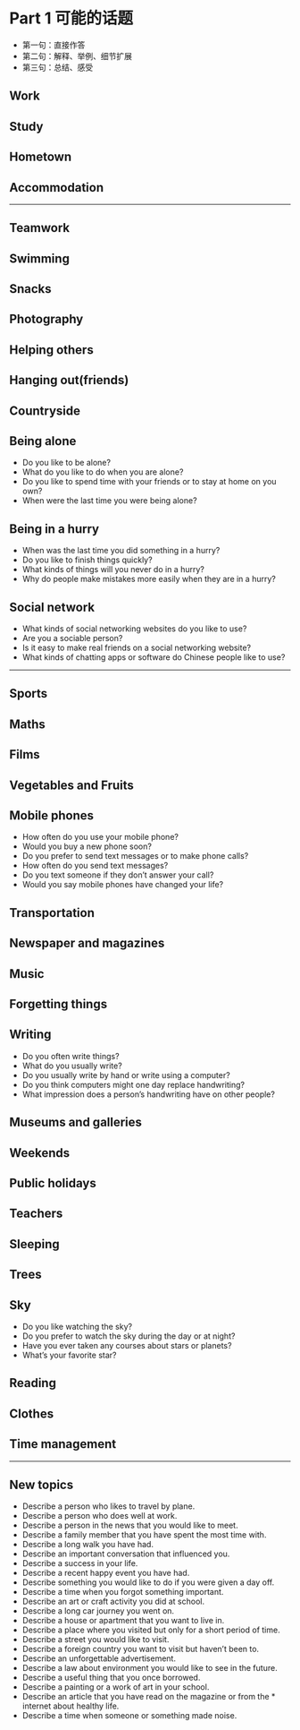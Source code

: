 # Part 1 可能的话题
* 第一句：直接作答
* 第二句：解释、举例、细节扩展
* 第三句：总结、感受


## Work

## Study

## Hometown

## Accommodation

---


## Teamwork

## Swimming

## Snacks

## Photography

## Helping others

## Hanging out(friends)

## Countryside

## Being alone
* Do you like to be alone?
* What do you like to do when you are alone?
* Do you like to spend time with your friends or to stay at home on you own?
* When were the last time you were being alone?


## Being in a hurry
* When was the last time you did something in a hurry?
* Do you like to finish things quickly?
* What kinds of things will you never do in a hurry?
* Why do people make mistakes more easily when they are in a hurry?


## Social network

* What kinds of social networking websites do you like to use?
* Are you a sociable person?
* Is it easy to make real friends on a social networking website?
* What kinds of chatting apps or software do Chinese people like to use?

---
## Sports

## Maths

## Films 

## Vegetables and Fruits

## Mobile phones

* How often do you use your mobile phone?
* Would you buy a new phone soon?
* Do you prefer to send text messages or to make phone calls?
* How often do you send text messages?
* Do you text someone if they don’t answer your call?
* Would you say mobile phones have changed your life?


## Transportation

## Newspaper and magazines

## Music

## Forgetting things

## Writing 
* Do you often write things?
* What do you usually write?
* Do you usually write by hand or write using a computer?
* Do you think computers might one day replace handwriting?
* What impression does a person’s handwriting have on other people?


## Museums and galleries

## Weekends 

## Public holidays

## Teachers

## Sleeping

## Trees

## Sky

* Do you like watching the sky?
* Do you prefer to watch the sky during the day or at night?
* Have you ever taken any courses about stars or planets?
* What’s your favorite star?


## Reading 

## Clothes

## Time management



---
## New topics
* Describe a person who likes to travel by plane.
* Describe a person who does well at work.
* Describe a person in the news that you would like to meet.
* Describe a family member that you have spent the most time with.
* Describe a long walk you have had.
* Describe an important conversation that influenced you.
* Describe a success in your life.
* Describe a recent happy event you have had.
* Describe something you would like to do if you were given a day off.
* Describe a time when you forgot something important.
* Describe an art or craft activity you did at school. 
* Describe a long car journey you went on.
* Describe a house or apartment that you want to live in.
* Describe a place where you visited but only for a short period of time.
* Describe a street you would like to visit.
* Describe a foreign country you want to visit but haven’t been to.
* Describe an unforgettable advertisement.
* Describe a law about environment you would like to see in the future.
* Describe a useful thing that you once borrowed.
* Describe a painting or a work of art in your school.
* Describe an article that you have read on the magazine or from the * internet about healthy life.
* Describe a time when someone or something made noise.









